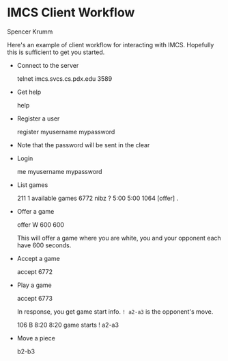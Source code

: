 # IMCS Client Workflow
Spencer Krumm

Here's an example of client workflow for interacting with IMCS.
Hopefully this is sufficient to get you started.

* Connect to the server

    telnet imcs.svcs.cs.pdx.edu 3589

* Get help

    help

* Register a user

    register myusername mypassword

* Note that the password will be sent in the clear


* Login

    me myusername mypassword

* List games

    211 1 available games
    6772 nibz ? 5:00 5:00 1064 [offer]
    .

* Offer a game

    offer W 600 600

  This will offer a game where you are white, you and your opponent
  each have 600 seconds.

* Accept a game

    accept 6772

* Play a game

    accept 6773

  In response, you get game start info. `! a2-a3` is the
  opponent's move.

    106 B 8:20 8:20 game starts
    ! a2-a3

* Move a piece

    b2-b3
